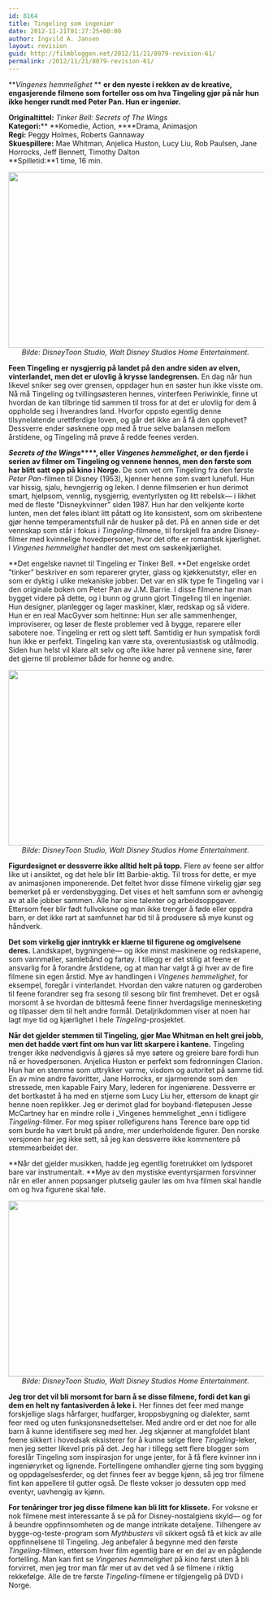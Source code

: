 ```yaml
---
id: 8164
title: Tingeling som ingeniør
date: 2012-11-21T01:27:25+00:00
author: Ingvild A. Jansen
layout: revision
guid: http://filmbloggen.net/2012/11/21/8079-revision-61/
permalink: /2012/11/21/8079-revision-61/
---
```

**_Vingenes hemmelighet_ ** **er den nyeste i rekken av de kreative, engasjerende filmene som forteller oss om hva Tingeling gjør på når hun ikke henger rundt med Peter Pan. Hun er ingeniør. <!--more-->**

**Originaltittel:** _Tinker Bell: Secrets of The Wings_  
**Kategori:**** **Komedie, Action, ****Drama, Animasjon  
**Regi:** Peggy Holmes, Roberts Gannaway  
**Skuespillere:** Mae Whitman, Anjelica Huston, Lucy Liu, Rob Paulsen, Jane Horrocks, Jeff Bennett, Timothy Dalton  
**Spilletid:**1 time, 16 min.

<p style="text-align: center">
  <a href="http://filmbloggen.net/?attachment_id=8089" rel="attachment wp-att-8089"><img class="aligncenter size-full wp-image-8089" src="http://filmbloggen.net/wp-content/uploads//2012/11/tingeling41.jpg" alt="" width="614" height="346" /></a><em>Bilde: DisneyToon Studio, Walt Disney Studios Home Entertainment. </em>
</p>

**Feen Tingeling er nysgjerrig på landet på den andre siden av elven, vinterlandet, men det er ulovlig å krysse landegrensen.** En dag når hun likevel sniker seg over grensen, oppdager hun en søster hun ikke visste om. Nå må Tingeling og tvillingsøsteren hennes, vinterfeen Periwinkle, finne ut hvordan de kan tilbringe tid sammen til tross for at det er ulovlig for dem å oppholde seg i hverandres land. Hvorfor oppsto egentlig denne tilsynelatende urettferdige loven, og går det ikke an å få den opphevet?  Dessverre ender søsknene opp med å true selve balansen mellom årstidene, og Tingeling må prøve å redde feenes verden.

**_Secrets of the Wings_****, eller _Vingenes hemmelighet_, er den fjerde i serien av filmer om Tingeling og vennene hennes, men den første som har blitt satt opp på kino i Norge.** De som vet om Tingeling fra den første _Peter Pan_-filmen til Disney (1953), kjenner henne som svært lunefull. Hun var hissig, sjalu, hevngjerrig og leken. I denne filmserien er hun derimot smart, hjelpsom, vennlig, nysgjerrig, eventyrlysten og litt rebelsk— i likhet med de fleste ”Disneykvinner” siden 1987. Hun har den velkjente korte lunten, men det føles iblant litt påtatt og lite konsistent, som om skribentene gjør henne temperamentsfull når de husker på det. På en annen side er det vennskap som står i fokus i _Tingeling_-filmene, til forskjell fra andre Disney-filmer med kvinnelige hovedpersoner, hvor det ofte er romantisk kjærlighet. I _Vingenes hemmelighet_ handler det mest om søskenkjærlighet.

**Det engelske navnet til Tingeling er Tinker Bell. **Det engelske ordet ”tinker” beskriver en som reparerer gryter, glass og kjøkkenutstyr, eller en som er dyktig i ulike mekaniske jobber. Det var en slik type fe Tingeling var i den originale boken om Peter Pan av J.M. Barrie. I disse filmene har man bygget videre på dette, og i bunn og grunn gjort Tingeling til en ingeniør. Hun designer, planlegger og lager maskiner, klær, redskap og så videre. Hun er en real MacGyver som heltinne: Hun ser alle sammenhenger, improviserer, og løser de fleste problemer ved å bygge, reparere eller sabotere noe. Tingeling er rett og slett tøff. Samtidig er hun sympatisk fordi hun ikke er perfekt. Tingeling kan være sta, overentusiastisk og utålmodig. Siden hun helst vil klare alt selv og ofte ikke hører på vennene sine, fører det gjerne til problemer både for henne og andre.

<p style="text-align: center">
  <a href="http://filmbloggen.net/?attachment_id=8087" rel="attachment wp-att-8087"><img class="aligncenter size-full wp-image-8087" src="http://filmbloggen.net/wp-content/uploads//2012/11/tingeling3.jpg" alt="" width="614" height="346" /></a><em>Bilde: DisneyToon Studio, Walt Disney Studios Home Entertainment. </em>
</p>

**Figurdesignet er dessverre ikke alltid helt på topp.** Flere av feene ser altfor like ut i ansiktet, og det hele blir litt Barbie-aktig. Til tross for dette, er mye av animasjonen imponerende. Det feltet hvor disse filmene virkelig gjør seg bemerket på er verdensbygging. Det vises et helt samfunn som er avhengig av at alle jobber sammen. Alle har sine talenter og arbeidsoppgaver. Ettersom feer blir født fullvoksne og man ikke trenger å føde eller oppdra barn, er det ikke rart at samfunnet har tid til å produsere så mye kunst og håndverk.

**Det som virkelig gjør inntrykk er klærne til figurene og omgivelsene deres.** Landskapet, bygningene— og ikke minst maskinene og redskapene, som vannmøller, samlebånd og fartøy. I tillegg er det stilig at feene er ansvarlig for å forandre årstidene, og at man har valgt å gi hver av de fire filmene sin egen årstid. Mye av handlingen i _Vingenes hemmelighet_, for eksempel, foregår i vinterlandet. Hvordan den vakre naturen og garderoben til feene forandrer seg fra sesong til sesong blir fint fremhevet. Det er også morsomt å se hvordan de bittesmå feene finner hverdagslige mennesketing og tilpasser dem til helt andre formål. Detaljrikdommen viser at noen har lagt mye tid og kjærlighet i hele _Tingeling_-prosjektet.

**Når det gjelder stemmen til Tingeling, gjør Mae Whitman en helt grei jobb, men det hadde vært fint om hun var litt skarpere i kantene.** Tingeling trenger ikke nødvendigvis å gjøres så mye søtere og greiere bare fordi hun nå er hovedpersonen. Anjelica Huston er perfekt som fedronningen Clarion. Hun har en stemme som uttrykker varme, visdom og autoritet på samme tid. En av mine andre favoritter, Jane Horrocks, er sjarmerende som den stressede, men kapable Fairy Mary, lederen for ingeniørene. Dessverre er det bortkastet å ha med en stjerne som Lucy Liu her, ettersom de knapt gir henne noen replikker. Jeg er derimot glad for boyband-fløtepusen Jesse McCartney har en mindre rolle i _Vingenes hemmelighet _enn i tidligere _Tingeling_-filmer. For meg spiser rollefigurens hans Terence bare opp tid som burde ha vært brukt på andre, mer underholdende figurer. Den norske versjonen har jeg ikke sett, så jeg kan dessverre ikke kommentere på stemmearbeidet der.

**Når det gjelder musikken, hadde jeg egentlig foretrukket om lydsporet bare var instrumentalt. **Mye av den mystiske eventyrsjarmen forsvinner når en eller annen popsanger plutselig gauler løs om hva filmen skal handle om og hva figurene skal føle.

<p style="text-align: center">
  <a href="http://filmbloggen.net/?attachment_id=8086" rel="attachment wp-att-8086"><img class="aligncenter size-full wp-image-8086" src="http://filmbloggen.net/wp-content/uploads//2012/11/tingeling2.jpg" alt="" width="614" height="346" /></a><em>Bilde: DisneyToon Studio, Walt Disney Studios Home Entertainment. </em>
</p>

**Jeg tror det vil bli morsomt for barn å se disse filmene, fordi det kan gi dem en helt ny fantasiverden å leke i.** Her finnes det feer med mange forskjellige slags hårfarger, hudfarger, kroppsbygning og dialekter, samt feer med og uten funksjonsnedsettelser. Med andre ord er det noe for alle barn å kunne identifisere seg med her. Jeg skjønner at mangfoldet blant feene sikkert i hovedsak eksisterer for å kunne selge flere _Tingeling_-leker, men jeg setter likevel pris på det. Jeg har i tillegg sett flere blogger som foreslår Tingeling som inspirasjon for unge jenter, for å få flere kvinner inn i ingeniøryrket og lignende. Fortellingene omhandler gjerne ting som bygging og oppdagelsesferder, og det finnes feer av begge kjønn, så jeg tror filmene fint kan appellere til gutter også. De fleste vokser jo dessuten opp med eventyr, uavhengig av kjønn.

**For tenåringer tror jeg disse filmene kan bli litt for klissete.** For voksne er nok filmene mest interessante å se på for Disney-nostalgiens skyld— og for å beundre oppfinnsomheten og de mange intrikate detaljene. Tilhengere av bygge-og-teste-program som _Mythbusters_ vil sikkert også få et kick av alle oppfinnelsene til Tingeling. Jeg anbefaler å begynne med den første _Tingeling_-filmen, ettersom hver film egentlig bare er en del av en pågående fortelling. Man kan fint se _Vingenes hemmelighet_ på kino først uten å bli forvirret, men jeg tror man får mer ut av det ved å se filmene i riktig rekkefølge. Alle de tre første _Tingeling_-filmene er tilgjengelig på DVD i Norge.

<div class="video-shortcode">
</div>